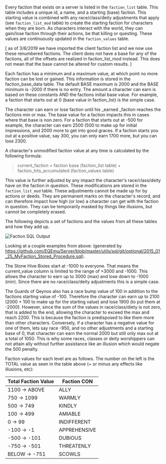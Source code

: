 Every faction that exists on a server is listed in the `faction_list` table.  This table includes a unique id, a name, and a starting (base) faction.  This starting value is combined with any race/class/deity adjustments that apply (see `faction_list_mod` table) to create the starting faction for characters when they are born.  As characters interact with the world, they can gain/lose faction through their actions, be that killing or questing.  These values are continuously updated in the `faction_values` table.

[ as of 3/6/2019 we have imported the client faction list and we now use these renumbered factions.  The client does not have a base for any of the factions, all of the offsets are realized in faction_list_mod instead.  This does not mean that the base cannot be altered for custom results. ]

Each faction has a minimum and a maximum value, at which point no more faction can be lost or gained.  This information is stored in the faction_base_data table.  The default BASE maximum is 2000 and the BASE minimum is -2000 if there is no entry.  The amount a character can earn is based on these constants AND the factions initial base value.  For example, a faction that starts out at 0 (base value in faction_list) is the simple case. 

The character can earn or lose faction until his _earned _faction reaches the factions min or max.  The base value for a faction impacts this in cases where that base is non zero.  For a faction that starts out at -500 for example, the character can earn 2500 (500 to make up for initial impressions, and 2000 more to get into good graces.  If a faction starts you out at a positive value, say 300, you can only earn 1700 more, but you can lose 2300.

A character's unmodified faction value at any time is calculated by the following formula:

> current_faction  = faction base (faction_list table) + faction_hits_accumulated (faction_values table)

This value is further adjusted by any impact the character's race/class/deity have on the faction in question.  These modifications are stored in the `faction_list_mod` table.  These adjustments cannot be made up for by actions or deeds.  They are permanent marks on the character's record, and can therefore impact how high (or low) a character can get with the faction in question.  They can be temporarily masked by things like illusions, but cannot be completely erased.

The following depicts a set of factions and the values from all these tables and how they add up.

![Faction SQL Output](http://wiki.eqemulator.org/l/wa/images/factions.jpg)

Looking at a couple examples from above: (generated by https://github.com/EQEmu/Server/blob/master/utils/sql/git/optional/2015_01_25_MyFaction_Stored_Procedure.sql).

The Stone Hive Bixies start at -1000 to everyone.  That means the current_value column is limited to the range of +3000 and -1000.  This allows the character to earn up to 3000 (max) and lose down to -1000 (min).  Since there are no race/class/deity adjustments this is a simple case.

The Guards of Qeynos also has a race bump value of 100 in addition to the factions starting value of -100.  Therefore the character can earn up to 2100 (2000 + 100 to make up for the starting value) and lose 1900 (to put them at -2000).  However, since the sum of the values in race/class/diety is not zero, that is added to the end, allowing the character to exceed the max and reach 2200.  This is because the faction is predisposed to like them more than other characters.  Conversely, if a character has a negative value for one of them, lets say race -950, and no other adjustments and a starting base of 0, that character can earn the normal 2000 but still only max out at a total of 1050.  This is why some races, classes or deity worshippers can not attain ally without further assistance like an illusion which would negate the 500 penalty.

Faction values for each level are as follows.  The number on the left is the TOTAL value as seen in the table above (+ or minus any effects like illusions, etc):

|Total Faction Value|Faction CON|
|-------------------|-----------|
|1100 -> ABOVE  |ALLY|
|750 -> 1099 	|WARMLY|
|500 -> 749 	|KINDLY|
|100 -> 499 	|AMIABLE|
|0 -> 99 	|INDIFFERENT|
|-100 -> -1 	|APPREHENSIVE|
|-500 -> -101 	|DUBIOUS|
|-750 -> -501 	|THREATENLY|
|BELOW -> -751 	|SCOWLS|